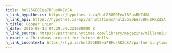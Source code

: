 ```yaml
---
title: hul25GEOEea7BFusRKZdSA
h_link_hypothesis: https://hypothes.is/a/hul25GEOEea7BFusRKZdSA
h_link_api: https://hypothes.is/api/annotations/hul25GEOEea7BFusRKZdSA
h_title: Cooper Union
h_date: 2016-08-13 04:29:30.221000000 Z
h_link_source: https://partners.nytimes.com/library/magazine/millennium/m6/design-cooper.html
h_exact: a Christmas present for future dolls
h_link_incontext: https://hyp.is/hul25GEOEea7BFusRKZdSA/partners.nytimes.com/library/magazine/millennium/m6/design-cooper.html
---
```


